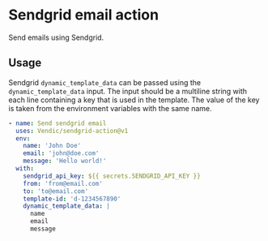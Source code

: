 # Sendgrid email action
Send emails using Sendgrid.

## Usage
Sendgrid `dynamic_template_data` can be passed using the `dynamic_template_data` input. The input should be a multiline string with each line containing a key that is used in the template. The value of the key is taken from the environment variables with the same name.

```yaml
- name: Send sendgrid email
  uses: Vendic/sendgrid-action@v1
  env:
    name: 'John Doe'
    email: 'john@doe.com'
    message: 'Hello world!'
  with:
    sendgrid_api_key: ${{ secrets.SENDGRID_API_KEY }}
    from: 'from@email.com'
    to: 'to@email.com'
    template-id: 'd-1234567890'
    dynamic_template_data: |
      name
      email
      message
```
